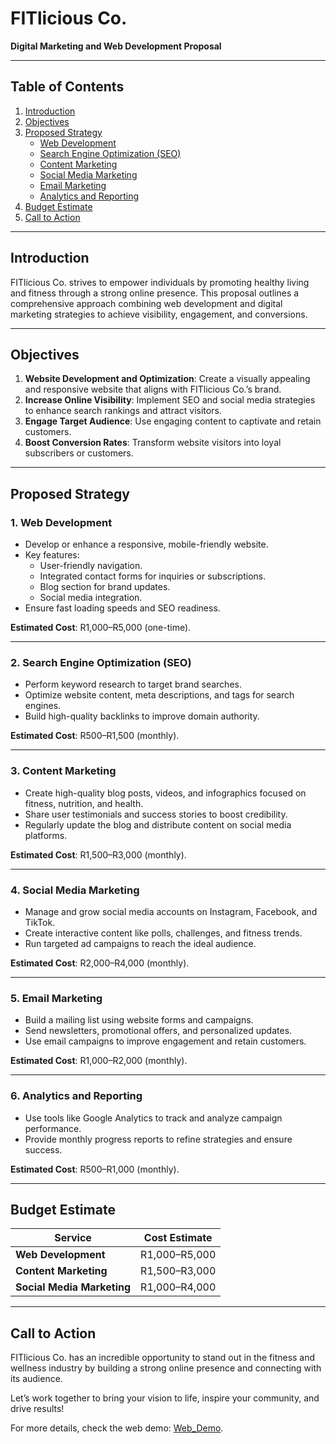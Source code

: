 # FITlicious Co.  
**Digital Marketing and Web Development Proposal**

---

## Table of Contents
1. [Introduction](#introduction)  
2. [Objectives](#objectives)  
3. [Proposed Strategy](#proposed-strategy)  
   - [Web Development](#1-web-development)  
   - [Search Engine Optimization (SEO)](#2-search-engine-optimization-seo)  
   - [Content Marketing](#3-content-marketing)  
   - [Social Media Marketing](#4-social-media-marketing)  
   - [Email Marketing](#5-email-marketing)  
   - [Analytics and Reporting](#6-analytics-and-reporting)  
4. [Budget Estimate](#budget-estimate)  
5. [Call to Action](#call-to-action)  

---

## Introduction
FITlicious Co. strives to empower individuals by promoting healthy living and fitness through a strong online presence. This proposal outlines a comprehensive approach combining web development and digital marketing strategies to achieve visibility, engagement, and conversions.

---

## Objectives
1. **Website Development and Optimization**: Create a visually appealing and responsive website that aligns with FITlicious Co.’s brand.  
2. **Increase Online Visibility**: Implement SEO and social media strategies to enhance search rankings and attract visitors.  
3. **Engage Target Audience**: Use engaging content to captivate and retain customers.  
4. **Boost Conversion Rates**: Transform website visitors into loyal subscribers or customers.  

---

## Proposed Strategy

### 1. Web Development
- Develop or enhance a responsive, mobile-friendly website.  
- Key features:
  - User-friendly navigation.
  - Integrated contact forms for inquiries or subscriptions.  
  - Blog section for brand updates.  
  - Social media integration.  
- Ensure fast loading speeds and SEO readiness.  

**Estimated Cost**: R1,000–R5,000 (one-time).  

---

### 2. Search Engine Optimization (SEO)
- Perform keyword research to target brand searches.  
- Optimize website content, meta descriptions, and tags for search engines.  
- Build high-quality backlinks to improve domain authority.  

**Estimated Cost**: R500–R1,500 (monthly).  

---

### 3. Content Marketing
- Create high-quality blog posts, videos, and infographics focused on fitness, nutrition, and health.  
- Share user testimonials and success stories to boost credibility.  
- Regularly update the blog and distribute content on social media platforms.  

**Estimated Cost**: R1,500–R3,000 (monthly).  

---

### 4. Social Media Marketing
- Manage and grow social media accounts on Instagram, Facebook, and TikTok.  
- Create interactive content like polls, challenges, and fitness trends.  
- Run targeted ad campaigns to reach the ideal audience.  

**Estimated Cost**: R2,000–R4,000 (monthly).  

---

### 5. Email Marketing
- Build a mailing list using website forms and campaigns.  
- Send newsletters, promotional offers, and personalized updates.  
- Use email campaigns to improve engagement and retain customers.  

**Estimated Cost**: R1,000–R2,000 (monthly).  

---

### 6. Analytics and Reporting
- Use tools like Google Analytics to track and analyze campaign performance.  
- Provide monthly progress reports to refine strategies and ensure success.  

**Estimated Cost**: R500–R1,000 (monthly).  

---

## Budget Estimate

| Service                     | Cost Estimate      |
|-----------------------------|--------------------|
| **Web Development**         | R1,000–R5,000     |
| **Content Marketing**       | R1,500–R3,000     |
| **Social Media Marketing**  | R1,000–R4,000     |

---

## Call to Action
FITlicious Co. has an incredible opportunity to stand out in the fitness and wellness industry by building a strong online presence and connecting with its audience.  

Let’s work together to bring your vision to life, inspire your community, and drive results!  

For more details, check the web demo:
[Web_Demo](https://theekingza.github.io/Fitilious_Co/index.html).  
